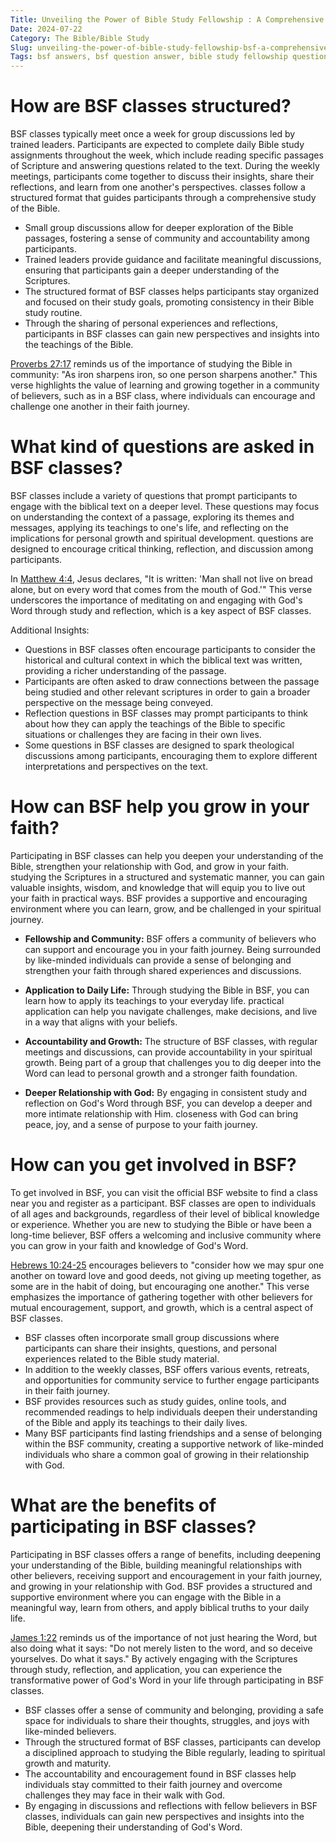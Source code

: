 ```yaml
---
Title: Unveiling the Power of Bible Study Fellowship : A Comprehensive Guide to Spiritual Growth
Date: 2024-07-22
Category: The Bible/Bible Study
Slug: unveiling-the-power-of-bible-study-fellowship-bsf-a-comprehensive-guide-to-spiritual-growth
Tags: bsf answers, bsf question answer, bible study fellowship questions, answers to bsf questions, bible study fellowship questions and answers, bsf questions and answers, the bible, bible study
---
```

# How are BSF classes structured?

BSF classes typically meet once a week for group discussions led by trained leaders. Participants are expected to complete daily Bible study assignments throughout the week, which include reading specific passages of Scripture and answering questions related to the text. During the weekly meetings, participants come together to discuss their insights, share their reflections, and learn from one another's perspectives.  classes follow a structured format that guides participants through a comprehensive study of the Bible.

- Small group discussions allow for deeper exploration of the Bible passages, fostering a sense of community and accountability among participants.
- Trained leaders provide guidance and facilitate meaningful discussions, ensuring that participants gain a deeper understanding of the Scriptures.
- The structured format of BSF classes helps participants stay organized and focused on their study goals, promoting consistency in their Bible study routine.
- Through the sharing of personal experiences and reflections, participants in BSF classes can gain new perspectives and insights into the teachings of the Bible. 

[Proverbs 27:17](https://www.bibleref.com/Proverbs/27/Proverbs-27-17.html) reminds us of the importance of studying the Bible in community: "As iron sharpens iron, so one person sharpens another." This verse highlights the value of learning and growing together in a community of believers, such as in a BSF class, where individuals can encourage and challenge one another in their faith journey.

# What kind of questions are asked in BSF classes?

BSF classes include a variety of questions that prompt participants to engage with the biblical text on a deeper level. These questions may focus on understanding the context of a passage, exploring its themes and messages, applying its teachings to one's life, and reflecting on the implications for personal growth and spiritual development.  questions are designed to encourage critical thinking, reflection, and discussion among participants.

In [Matthew 4:4](https://www.bibleref.com/Matthew/4/Matthew-4-4.html), Jesus declares, "It is written: 'Man shall not live on bread alone, but on every word that comes from the mouth of God.'" This verse underscores the importance of meditating on and engaging with God's Word through study and reflection, which is a key aspect of BSF classes.

Additional Insights:

- Questions in BSF classes often encourage participants to consider the historical and cultural context in which the biblical text was written, providing a richer understanding of the passage.
- Participants are often asked to draw connections between the passage being studied and other relevant scriptures in order to gain a broader perspective on the message being conveyed.
- Reflection questions in BSF classes may prompt participants to think about how they can apply the teachings of the Bible to specific situations or challenges they are facing in their own lives.
- Some questions in BSF classes are designed to spark theological discussions among participants, encouraging them to explore different interpretations and perspectives on the text.

# How can BSF help you grow in your faith?

Participating in BSF classes can help you deepen your understanding of the Bible, strengthen your relationship with God, and grow in your faith.  studying the Scriptures in a structured and systematic manner, you can gain valuable insights, wisdom, and knowledge that will equip you to live out your faith in practical ways. BSF provides a supportive and encouraging environment where you can learn, grow, and be challenged in your spiritual journey.

- **Fellowship and Community:** BSF offers a community of believers who can support and encourage you in your faith journey. Being surrounded by like-minded individuals can provide a sense of belonging and strengthen your faith through shared experiences and discussions.
 
- **Application to Daily Life:** Through studying the Bible in BSF, you can learn how to apply its teachings to your everyday life.  practical application can help you navigate challenges, make decisions, and live in a way that aligns with your beliefs.
 
- **Accountability and Growth:** The structure of BSF classes, with regular meetings and discussions, can provide accountability in your spiritual growth. Being part of a group that challenges you to dig deeper into the Word can lead to personal growth and a stronger faith foundation.
 
- **Deeper Relationship with God:** By engaging in consistent study and reflection on God's Word through BSF, you can develop a deeper and more intimate relationship with Him.  closeness with God can bring peace, joy, and a sense of purpose to your faith journey.

# How can you get involved in BSF?

To get involved in BSF, you can visit the official BSF website to find a class near you and register as a participant. BSF classes are open to individuals of all ages and backgrounds, regardless of their level of biblical knowledge or experience. Whether you are new to studying the Bible or have been a long-time believer, BSF offers a welcoming and inclusive community where you can grow in your faith and knowledge of God's Word.

[Hebrews 10:24-25](https://www.bibleref.com/Hebrews/10/Hebrews-10-24.html) encourages believers to "consider how we may spur one another on toward love and good deeds, not giving up meeting together, as some are in the habit of doing, but encouraging one another." This verse emphasizes the importance of gathering together with other believers for mutual encouragement, support, and growth, which is a central aspect of BSF classes.

- BSF classes often incorporate small group discussions where participants can share their insights, questions, and personal experiences related to the Bible study material.
- In addition to the weekly classes, BSF offers various events, retreats, and opportunities for community service to further engage participants in their faith journey.
- BSF provides resources such as study guides, online tools, and recommended readings to help individuals deepen their understanding of the Bible and apply its teachings to their daily lives.
- Many BSF participants find lasting friendships and a sense of belonging within the BSF community, creating a supportive network of like-minded individuals who share a common goal of growing in their relationship with God.

# What are the benefits of participating in BSF classes?

Participating in BSF classes offers a range of benefits, including deepening your understanding of the Bible, building meaningful relationships with other believers, receiving support and encouragement in your faith journey, and growing in your relationship with God. BSF provides a structured and supportive environment where you can engage with the Bible in a meaningful way, learn from others, and apply biblical truths to your daily life.

[James 1:22](https://www.bibleref.com/James/1/James-1-22.html) reminds us of the importance of not just hearing the Word, but also doing what it says: "Do not merely listen to the word, and so deceive yourselves. Do what it says." By actively engaging with the Scriptures through study, reflection, and application, you can experience the transformative power of God's Word in your life through participating in BSF classes.

- BSF classes offer a sense of community and belonging, providing a safe space for individuals to share their thoughts, struggles, and joys with like-minded believers.
- Through the structured format of BSF classes, participants can develop a disciplined approach to studying the Bible regularly, leading to spiritual growth and maturity.
- The accountability and encouragement found in BSF classes help individuals stay committed to their faith journey and overcome challenges they may face in their walk with God.
- By engaging in discussions and reflections with fellow believers in BSF classes, individuals can gain new perspectives and insights into the Bible, deepening their understanding of God's Word.